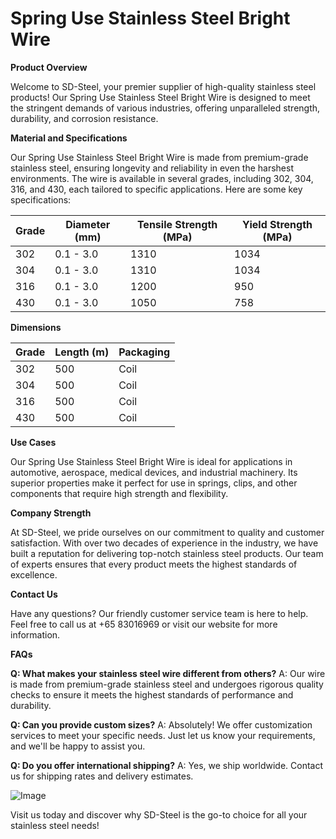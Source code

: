 # Spring Use Stainless Steel Bright Wire

**Product Overview**

Welcome to SD-Steel, your premier supplier of high-quality stainless steel products! Our Spring Use Stainless Steel Bright Wire is designed to meet the stringent demands of various industries, offering unparalleled strength, durability, and corrosion resistance.

**Material and Specifications**

Our Spring Use Stainless Steel Bright Wire is made from premium-grade stainless steel, ensuring longevity and reliability in even the harshest environments. The wire is available in several grades, including 302, 304, 316, and 430, each tailored to specific applications. Here are some key specifications:

| Grade | Diameter (mm) | Tensile Strength (MPa) | Yield Strength (MPa) |
|-------|---------------|------------------------|----------------------|
| 302   | 0.1 - 3.0     | 1310                   | 1034                 |
| 304   | 0.1 - 3.0     | 1310                   | 1034                 |
| 316   | 0.1 - 3.0     | 1200                   | 950                  |
| 430   | 0.1 - 3.0     | 1050                   | 758                  |

**Dimensions**

| Grade | Length (m) | Packaging |
|-------|------------|-----------|
| 302   | 500        | Coil      |
| 304   | 500        | Coil      |
| 316   | 500        | Coil      |
| 430   | 500        | Coil      |

**Use Cases**

Our Spring Use Stainless Steel Bright Wire is ideal for applications in automotive, aerospace, medical devices, and industrial machinery. Its superior properties make it perfect for use in springs, clips, and other components that require high strength and flexibility.

**Company Strength**

At SD-Steel, we pride ourselves on our commitment to quality and customer satisfaction. With over two decades of experience in the industry, we have built a reputation for delivering top-notch stainless steel products. Our team of experts ensures that every product meets the highest standards of excellence.

**Contact Us**

Have any questions? Our friendly customer service team is here to help. Feel free to call us at +65 83016969 or visit our website for more information.

**FAQs**

**Q: What makes your stainless steel wire different from others?**
A: Our wire is made from premium-grade stainless steel and undergoes rigorous quality checks to ensure it meets the highest standards of performance and durability.

**Q: Can you provide custom sizes?**
A: Absolutely! We offer customization services to meet your specific needs. Just let us know your requirements, and we'll be happy to assist you.

**Q: Do you offer international shipping?**
A: Yes, we ship worldwide. Contact us for shipping rates and delivery estimates.

![Image](https://github.com/user-attachments/assets/2567258e-e124-4816-932d-1809bd27ef0b)

Visit us today and discover why SD-Steel is the go-to choice for all your stainless steel needs!